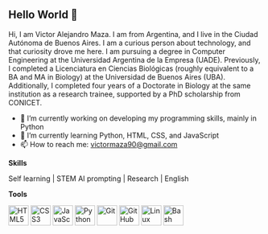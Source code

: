 ## Hello World 👋

Hi, I am Victor Alejandro Maza. I am from Argentina, and I live in the Ciudad Autónoma de Buenos Aires. I am a curious person about technology, and that curiosity drove me here. I am pursuing a degree in Computer Engineering at the Universidad Argentina de la Empresa (UADE). Previously, I completed a Licenciatura en Ciencias Biológicas (roughly equivalent to a BA and MA in Biology) at the Universidad de Buenos Aires (UBA). Additionally, I completed four years of a Doctorate in Biology at the same institution as a research trainee, supported by a PhD scholarship from CONICET.  

- 🔭 I’m currently working on developing my programming skills, mainly in Python
- 🌱 I’m currently learning Python, HTML, CSS, and JavaScript
- 📫 How to reach me: victormaza90@gmail.com

**Skills**

Self learning | STEM AI prompting | Research | English 

**Tools**

<p align="left">
  <img src="https://cdn.jsdelivr.net/gh/devicons/devicon/icons/html5/html5-original.svg" height="40" alt="HTML5" />
  <img src="https://cdn.jsdelivr.net/gh/devicons/devicon/icons/css3/css3-original.svg" height="40" alt="CSS3" />
  <img src="https://cdn.jsdelivr.net/gh/devicons/devicon/icons/javascript/javascript-original.svg" height="40" alt="JavaScript" />
  <img src="https://cdn.jsdelivr.net/gh/devicons/devicon/icons/python/python-original.svg" height="40" alt="Python" />
  <img src="https://cdn.jsdelivr.net/gh/devicons/devicon/icons/git/git-original.svg" height="40" alt="Git" />
  <img src="https://cdn.jsdelivr.net/gh/devicons/devicon/icons/github/github-original.svg" height="40" alt="GitHub" style="background-color: white;" />
  <img src="https://cdn.jsdelivr.net/gh/devicons/devicon/icons/linux/linux-original.svg" height="40" alt="Linux" />
  <img src="https://cdn.jsdelivr.net/gh/devicons/devicon/icons/bash/bash-original.svg" height="40" alt="Bash" />
</p>

<!--
**vmaza-dev/vmaza-dev** is a ✨ _special_ ✨ repository because its `README.md` (this file) appears on your GitHub profile.

Here are some ideas to get you started:

- 🔭 I’m currently working on ...
- 🌱 I’m currently learning ...
- 👯 I’m looking to collaborate on ...
- 🤔 I’m looking for help with ...
- 💬 Ask me about ...
- 📫 How to reach me: ...
- 😄 Pronouns: ...
- ⚡ Fun fact: ...
-->
